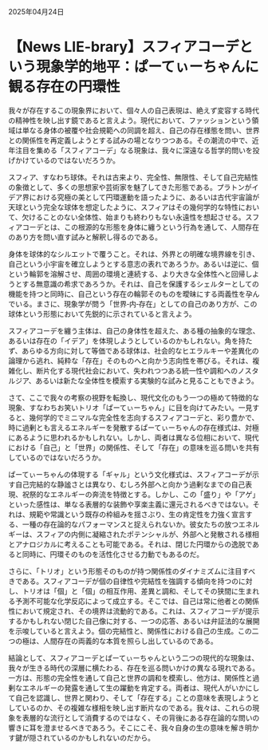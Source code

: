 2025年04月24日

# 【News LIE-brary】スフィアコーデという現象学的地平：ぱーてぃーちゃんに観る存在の円環性

我々が存在するこの現象界において、個々人の自己表現は、絶えず変容する時代の精神性を映し出す鏡であると言えよう。現代において、ファッションという領域は単なる身体の被覆や社会規範への同調を超え、自己の存在様態を問い、世界との関係性を再定義しようとする試みの場となりつつある。その潮流の中で、近年注目を集める「スフィアコーデ」なる現象は、我々に深遠なる哲学的問いを投げかけているのではないだろうか。

スフィア、すなわち球体。それは古来より、完全性、無限性、そして自己完結性の象徴として、多くの思想家や芸術家を魅了してきた形態である。プラトンがイデア界における究極の美として円環運動を語ったように、あるいは古代宇宙論が天球という完全な球体を想定したように、スフィアはその幾何学的な特性において、欠けることのない全体性、始まりも終わりもない永遠性を想起させる。スフィアコーデとは、この根源的な形態を身体に纏うという行為を通して、人間存在のあり方を問い直す試みと解釈し得るのである。

身体を球体的なシルエットで覆うこと。それは、外界との明確な境界線を引き、自己という小宇宙を確立しようとする意志の表れであろうか。あるいは逆に、個という輪郭を溶解させ、周囲の環境と連続する、より大きな全体性へと回帰しようとする無意識の希求であろうか。それは、自己を保護するシェルターとしての機能を持つと同時に、自己という存在の輪郭そのものを曖昧にする両義性を孕んでいる。まさに、現象学が問う「世界‐内‐存在」としての自己のあり方が、この球体という形態において先鋭的に示されていると言えよう。

スフィアコーデを纏う主体は、自己の身体性を超えた、ある種の抽象的な理念、あるいは存在の「イデア」を体現しようとしているのかもしれない。角を持たず、あらゆる方向に対して等価である球体は、社会的なヒエラルキーや差異化の論理から逃れ、純粋な「存在」そのものへと向かう志向性を帯びる。それは、複雑化し、断片化する現代社会において、失われつつある統一性や調和へのノスタルジア、あるいは新たな全体性を模索する実験的な試みと見ることもできよう。

さて、ここで我々の考察の視野を転換し、現代文化のもう一つの極めて特徴的な現象、すなわちお笑いトリオ「ぱーてぃーちゃん」に目を向けてみたい。一見すると、幾何学的でミニマルな完全性を志向するスフィアコーデと、彩り豊かで、時に過剰とも言えるエネルギーを発散するぱーてぃーちゃんの存在様式は、対極にあるように思われるかもしれない。しかし、両者は異なる位相において、現代における「自己」と「世界」の関係性、そして「存在」の意味を巡る問いを共有しているのではないだろうか。

ぱーてぃーちゃんの体現する「ギャル」という文化様式は、スフィアコーデが示す自己完結的な静謐さとは異なり、むしろ外部へと向かう過剰なまでの自己表現、祝祭的なエネルギーの奔流を特徴とする。しかし、この「盛り」や「アゲ」といった感性は、単なる表層的な装飾や享楽主義に還元されるべきではない。それは、規範や常識という既存の枠組みを揺さぶり、生の肯定性を力強く宣言する、一種の存在論的なパフォーマンスと捉えられないか。彼女たちの放つエネルギーは、スフィアの内側に凝縮されたポテンシャルが、外部へと発散される様相とアナロジカルに考えることも可能である。それは、閉じた円環からの逸脱であると同時に、円環そのものを活性化させる力動でもあるのだ。

さらに、「トリオ」という形態そのものが持つ関係性のダイナミズムに注目すべきである。スフィアコーデが個の自律性や完結性を強調する傾向を持つのに対し、トリオは「個」と「個」の相互作用、差異と調和、そしてその狭間に生まれる予測不可能な化学反応によって成立する。そこでは、自己は常に他者との関係性において規定され、その境界は流動的である。これは、スフィアコーデが提示するかもしれない閉じた自己像に対する、一つの応答、あるいは弁証法的な展開を示唆していると言えよう。個の完結性と、関係性における自己の生成。この二つの極は、人間存在の両義的な本質を照らし出しているのである。

結論として、スフィアコーデとぱーてぃーちゃんという二つの現代的な現象は、我々が生きる時代の深層に横たわる、存在を巡る問いかけの異なる現れである。一方は、形態の完全性を通して自己と世界の調和を模索し、他方は、関係性と過剰なエネルギーの発露を通して生の躍動を肯定する。両者は、現代人がいかにして自己を認識し、世界と関わり、そして「存在する」ことの意味を表現しようとしているのか、その複雑な様相を映し出す断片なのである。我々は、これらの現象を表層的な流行として消費するのではなく、その背後にある存在論的な問いの響きに耳を澄ませるべきであろう。そこにこそ、我々自身の生の意味を解き明かす鍵が隠されているのかもしれないのだから。